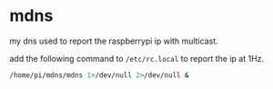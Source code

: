 # mdns
my dns used to report the raspberrypi ip with multicast.


add the following command to `/etc/rc.local` to report the ip at 1Hz.
```sh
/home/pi/mdns/mdns 1>/dev/null 2>/dev/null &
```
